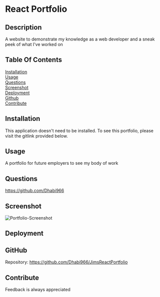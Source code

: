 # React Portfolio

## Description

A website to demonstrate my knowledge as a web developer and a sneak peek of what I've worked on

## Table Of Contents

[Installation](#installation) <br>
[Usage](#usage) <br>
[Questions](#questions) <br>
[Screenshot](#screenshot) <br>
[Deployment](#deployment) <br>
[Github](#github) <br>
[Contribute](#contribute) <br>

## Installation

This application doesn't need to be installed. To see this portfolio, please visit the gitlink provided below.

## Usage

A portfolio for future employers to see my body of work

## Questions

https://github.com/Dhabi966


## Screenshot
![Portfolio-Screenshot](https://user-images.githubusercontent.com/108851005/208034313-5a56a0be-70b8-4d02-a2e3-86b72ae8b122.png)

## Deployment

## GitHub
Repository: https://github.com/Dhabi966/JimsReactPortfolio

## Contribute
Feedback is always appreciated

